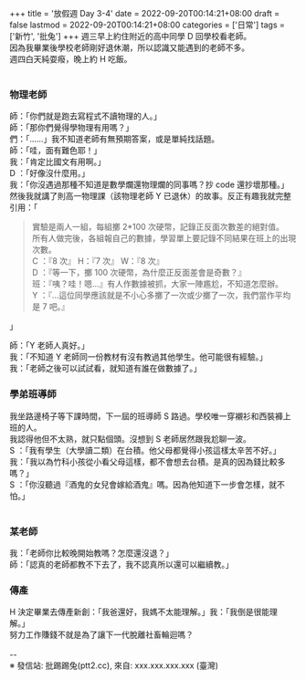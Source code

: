 +++
title = '放假週 Day 3-4'
date = 2022-09-20T00:14:21+08:00
draft = false
lastmod = 2022-09-20T00:14:21+08:00
categories = ['日常']
tags = ['新竹', '批兔']
+++
週三早上約住附近的高中同學 D 回學校看老師。<br>
因為我畢業後學校老師剛好退休潮，所以認識又能遇到的老師不多。<br>
週四白天純耍癈，晚上約 H 吃飯。<br>
<br>
### 物理老師 
師：「你們就是跑去寫程式不讀物理的人。」<br>
師：「那你們覺得學物理有用嗎？」<br>
們：「……」我不知道老師有無預期答案，或是單純找話題。<br>
師：「哇，面有難色耶！」<br>
我：「肯定比國文有用啊。」<br>
D ：「好像沒什麼用。」<br>
我：「你沒遇過那種不知道是數學爛還物理爛的同事嗎？抄 code 還抄壞那種。」<br>
然後我就講了則高一物理課（該物理老師 Y 已退休）的故事。反正有趣我就完整引用：「<br>
> 實驗是兩人一組，每組擲 2*100 次硬幣，記錄正反面次數差的絕對值。<br>
所有人做完後，各組報自己的數據，學習單上要記錄不同結果在班上的出現次數。<br>
C ：『8 次』 H：『7 次』 W：『8 次』<br>
D ：『等一下，擲 100 次硬幣，為什麼正反面差會是奇數？』<br>
班：『咦？哇！嗯…』有人作數據被抓，大家一陣尷尬，不知道怎麼辦。<br>
Y ：『…這位同學應該就是不小心多擲了一次或少擲了一次，我們當作平均是 7 吧。』<br>

」

師：「Y 老師人真好。」<br>
我：「不知道 Y 老師同一份教材有沒有教過其他學生。他可能很有經驗。」<br>
我：「老師之後可以試試看，就知道有誰在做數據了。」<br>

### 學弟班導師 
我坐路邊椅子等下課時間，下一屆的班導師 S 路過。學校唯一穿襯衫和西裝褲上班的人。<br>
我認得他但不太熟，就只點個頭。沒想到 S 老師居然跟我尬聊一波。<br>
S ：「我有學生（大學讀二類）在台積。他父母都覺得小孩這樣太辛苦不好。」<br>
我：「我以為竹科小孩從小看父母這樣，都不會想去台積。是真的因為錢比較多嗎？」<br>
S ：「你沒聽過『酒鬼的女兒會嫁給酒鬼』嗎。因為他知道下一步會怎樣，就不怕。」<br>
<br>
### 某老師 
我：「老師你比較晚開始教嗎？怎麼還沒退？」<br>
師：「認真的老師都教不下去了，我不認真所以還可以繼續教。」<br>

### 傳產 
H 決定畢業去傳產新創：「我爸還好，我媽不太能理解。」我：「我倒是很能理解。」<br>
努力工作賺錢不就是為了讓下一代脫離社畜輪迴嗎？<br>
<br>
--<br>
※ 發信站: 批踢踢兔(ptt2.cc), 來自: xxx.xxx.xxx.xxx (臺灣)<br>
